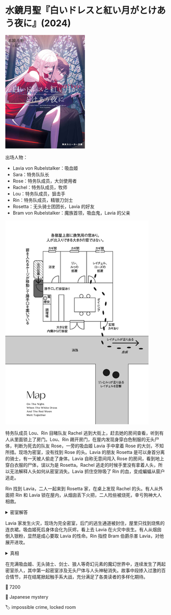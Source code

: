 # 水鏡月聖『白いドレスと紅い月がとけあう夜に』(2024)

<img src=images/2024_cover.jpg width=250/>

出场人物：
* Lavia von Rubelstalker：吸血姬
* Sara：特务队队长
* Rose：特务队成员，大剑使用者
* Rachel：特务队成员，牧师
* Lou：特务队成员，狙击手
* Rin：特务队成员，精银刀剑士
* Rosetta：无头骑士团团长，Lavia 的好友
* Bram von Rubelstalker：魔族首领，吸血鬼，Lavia 的父亲

<img src=images/2024_map.jpg width=450/>

特务队成员 Lou、Rin 目睹队友 Rachel 逃到大街上，赶去她的房间查看，听到有人从里面锁上了房门。Lou、Rin 踢开房门，在屋内发现身穿白色制服的无头尸体，判断为死去的队友 Rose，一旁的吸血姬 Lavia 手中拿着 Rose 的大剑，不知所措。现场为密室，没有找到 Rose 的头。Lavia 的朋友 Rosetta 是可以身首分离的骑士，有一天被人偷走了身体。Lavia 自称无意间闯入 Rose 的房间，看到地上穿白衣服的尸体，误以为是 Rosetta。Rachel 逃走的时候手里没有拿着人头，所以无法解释人头如何从密室消失。Lavia 抓住空隙吸了 Rin 的血，变成蝙蝠从窗户逃走。

Rin 找到 Lavia，二人一起来到 Rosetta 家，在桌上发现 Rachel 的头。有人从外面把 Rin 和 Lavia 锁在屋内，从烟囱丢下火把，二人险些被烧死，幸亏狗神大人相救。

<details><summary>密室解答</summary>
Rose = Rosetta，在密室杀死 Rachel，地下的无头尸是 Rachel 而不是 Rose。（伏线：Rose 是胸肌发达的剑士，但尸体的乳房柔软。）无头的 Rosetta 把 Rachel 的头放在自己的脖子上逃跑，看上去好像是 Rachel 逃跑。Rosetta 回家后把 Rachel 的头放在小屋桌子上，放火试图烧死 Rin、Lavia。
</details>

Lavia 家发生火灾，现场为完全密室，后门的逃生通道被封住，屋里只找到烧焦的连衣裙。吸血姬死后身体会化为灰烬，看上去 Lavia 在火灾中丧生。有人从烟囱倒入银粉，显然是成心要取 Lavia 的性命。Rin 指控 Bram 伯爵杀害 Lavia，对他展开进攻。

<details><summary>真相</summary>
发生火灾时 Lavia 不在小屋里，门闩下面垫了雪，受热融化，门闩下落将门自内锁上。幕后主使是 Sara 队长。
</details>

在充满吸血姬、无头骑士、剑士、狼人等奇幻元素的魔幻世界中，连续发生了两起密室杀人，其中第一起密室涉及无头尸体与人头神秘消失。故事中段掺入过激的百合情节，并在结尾掀起触手系大战，充分满足了各类读者的多样化期待。

:link: 7200

:file_folder: Japanese mystery

:label: impossible crime, locked room
